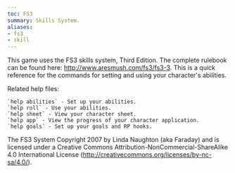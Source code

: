 ```yaml
---
toc: FS3
summary: Skills System.
aliases:
- fs3
- skill
---
```

This game uses the FS3 skills system, Third Edition.  The complete rulebook can be found here:  http://www.aresmush.com/fs3/fs3-3.  This is a quick reference for the commands for setting and using your character's abilities.

Related help files:  

    `help abilities` - Set up your abilities.
    `help roll` - Use your abilities.
    `help sheet` - View your character sheet.
    `help app` - View the progress of your character application.
    `help goals` - Set up your goals and RP hooks.

The FS3 System Copyright 2007 by Linda Naughton (aka Faraday) and is licensed under a Creative Commons Attribution-NonCommercial-ShareAlike 4.0 International License (http://creativecommons.org/licenses/by-nc-sa/4.0/).